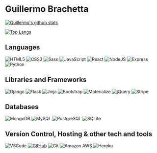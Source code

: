 # Guillermo Brachetta

[![Guillermo's github stats](https://github-readme-stats.vercel.app/api?username=gbrachetta&count_private=true&show_icons=true&theme=radical&line_height=48)](https://github.com/gbrachetta)

[![Top Langs](https://github-readme-stats.vercel.app/api/top-langs/?username=gbrachetta&theme=radical&layout=compact)](https://github.com/gbrachetta/github-readme-stats)

## Languages

![HTML5](https://img.shields.io/badge/HTML5%20-%23E34F26.svg?&style=for-the-badge&logo=HTML5&logoColor=FFFFFF)
![CSS3](https://img.shields.io/badge/CSS3%20-%231572B6.svg?&style=for-the-badge&logo=CSS3&logoColor=FFFFFF)
![Sass](https://img.shields.io/badge/Sass%20-%23CC6699.svg?&style=for-the-badge&logo=Sass&logoColor=FFFFFF)
![JavaScript](https://img.shields.io/badge/JavaScript%20-%23323330.svg?&style=for-the-badge&logo=JavaScript&logoColor=F7DF1E)
![React](https://img.shields.io/badge/React%20-%231572B6.svg?&style=for-the-badge&logo=React&logoColor=CCC)
![NodeJS](https://img.shields.io/badge/Nodejs%20-%228B22.svg?&style=for-the-badge&logo=Node.js&logoColor=000)
![Express](https://img.shields.io/badge/Express%20-%231E2E3B.svg?&style=for-the-badge&logo=express&logoColor=000)
![Python](https://img.shields.io/badge/Python%20-%23004D7A.svg?&style=for-the-badge&logo=python&logoColor=ffdf76)

## Libraries and Frameworks

![Django](https://img.shields.io/badge/Django%20-%23092E20.svg?&style=for-the-badge&logo=Django&logoColor=FFFFFF)
![Flask](https://img.shields.io/badge/Flask%20-%23000000.svg?&style=for-the-badge&logo=Flask&logoColor=FFFFFF)
![Jinja](https://img.shields.io/badge/Jinja%20-%23000000.svg?&style=for-the-badge&logo=Jinja&logoColor=B41717)
![Bootstrap](https://img.shields.io/badge/Bootstrap%20-%23563D7C.svg?&style=for-the-badge&logo=Bootstrap&logoColor=FFFFFF)
![Materialize](https://img.shields.io/badge/Materialize%20-%23EE6E73.svg?&style=for-the-badge&logo=Materialize&logoColor=FFFFFF)
![jQuery](https://img.shields.io/badge/jQuery%20-%231E2E3B.svg?&style=for-the-badge&logo=jQuery&logoColor=21ACE2)
![Stripe](https://img.shields.io/badge/Stripe%20-%23646EDE.svg?&style=for-the-badge&logo=Stripe&logoColor=FFFFFF)

## Databases

![MongoDB](https://img.shields.io/badge/MongoDB%20-%233F2E1E.svg?&style=for-the-badge&logo=MongoDB&logoColor=47A248)
![MySQL](https://img.shields.io/badge/MySQL%20-%2300758F.svg?&style=for-the-badge&logo=MySQL&logoColor=FFFFFF)
![PostgreSQL](https://img.shields.io/badge/PostgreSQL%20-%23336791.svg?&style=for-the-badge&logo=PostgreSQL&logoColor=FFFFFF)
![SQLite](https://img.shields.io/badge/SQLite%20-%23003B57.svg?&style=for-the-badge&logo=SQLite&logoColor=FFFFFF)

## Version Control, Hosting & other tech and tools

 ![VSCode](https://img.shields.io/badge/VSCode%20-%232B2B30.svg?&style=for-the-badge&logo=Visual%20Studio%20Code&logoColor=007ACC)
 [![GitHub](https://img.shields.io/badge/GitHub%20-%23181717.svg?&style=for-the-badge&logo=GitHub&logoColor=FFFFFF)](https://github.com/irinatu17)
 ![Git](https://img.shields.io/badge/Git%20-%23302F2F.svg?&style=for-the-badge&logo=Git&logoColor=F05032)
![Amazon AWS](https://img.shields.io/badge/Amazon%20AWS%20-%23232F3E.svg?&style=for-the-badge&logo=Amazon%20AWS&logoColor=FF9900)
![Heroku](https://img.shields.io/badge/Heroku%20-%23430098.svg?&style=for-the-badge&logo=Heroku&logoColor=FFFFFF)
